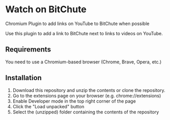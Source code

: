 # Watch on BitChute
Chromium Plugin to add links on YouTube to BitChute when possible

Use this plugin to add a link to BitChute next to links to videos on YouTube.

## Requirements
You need to use a Chromium-based browser (Chrome, Brave, Opera, etc.)

## Installation

1. Download this repository and unzip the contents or clone the repository.
2. Go to the extensions page on your browser (e.g. chrome://extensions)
3. Enable Developer mode in the top right corner of the page
4. Click the "Load unpacked" button
5. Select the (unzipped) folder containing the contents of the repository
